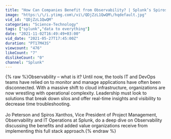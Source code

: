 ```yaml
---
title: "How Can Companies Benefit from Observability? | Splunk’s Spiros Xanthos & influencer Jo Peterson"
image: "https:\/\/i.ytimg.com\/vi\/QDjZzL1QwQM\/hqdefault.jpg"
vid_id: "QDjZzL1QwQM"
categories: "Science-Technology"
tags: ["splunk","data to everything"]
date: "2021-11-02T16:49:49+03:00"
vid_date: "2021-05-27T17:45:00Z"
duration: "PT17M43S"
viewcount: "476"
likeCount: "7"
dislikeCount: "0"
channel: "Splunk"
---
```

{% raw %}Observability – what is it? Until now, the tools IT and DevOps teams have relied on to monitor and manage applications have often been disconnected. With a massive shift to cloud infrastructure, organizations are now wrestling with operational complexity. Leadership must look to solutions that break down silos and offer real-time insights and visibility to decrease time troubleshooting.  <br /><br />Jo Peterson and Spiros Xanthos, Vice President of Project Management, Observability and IT Operations at Splunk, do a deep dive on Observability discussing the benefits and added value organizations receive from implementing this full stack approach.{% endraw %}
